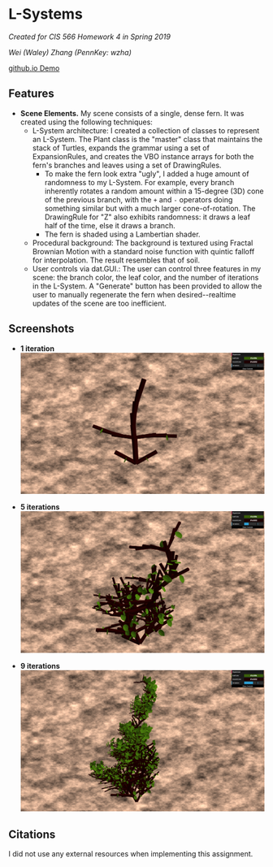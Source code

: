 # L-Systems
_Created for CIS 566 Homework 4 in Spring 2019_

_Wei (Waley) Zhang (PennKey: wzha)_

[github.io Demo](https://greedyai.github.io/l-systems/)

## Features
- __Scene Elements.__ My scene consists of a single, dense fern. It was created using the following techniques:
  - L-System architecture: I created a collection of classes to represent an L-System. The Plant class is the "master" class that maintains the stack of Turtles, expands the grammar using a set of ExpansionRules, and creates the VBO instance arrays for both the fern's branches and leaves using a set of DrawingRules.
    - To make the fern look extra "ugly", I added a huge amount of randomness to my L-System. For example, every branch inherently rotates a random amount within a 15-degree (3D) cone of the previous branch, with the `+` and `-` operators doing something similar but with a much larger cone-of-rotation. The DrawingRule for "Z" also exhibits randomness: it draws a leaf half of the time, else it draws a branch.
    - The fern is shaded using a Lambertian shader.
  - Procedural background: The background is textured using Fractal Brownian Motion with a standard noise function with quintic falloff for interpolation. The result resembles that of soil.
  - User controls via dat.GUI.: The user can control three features in my scene: the branch color, the leaf color, and the number of iterations in the L-System. A "Generate" button has been provided to allow the user to manually regenerate the fern when desired--realtime updates of the scene are too inefficient.

## Screenshots
- __1 iteration__
![](img/1_iter.PNG)

- __5 iterations__
![](img/5_iter.PNG)

- __9 iterations__
![](img/9_iter.PNG)

## Citations
I did not use any external resources when implementing this assignment.
